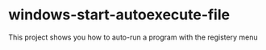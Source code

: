 # windows-start-autoexecute-file
This project shows you how to auto-run a program with the registery menu
